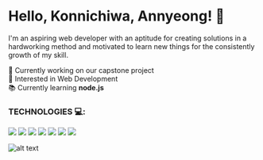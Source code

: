 # Hello, Konnichiwa, Annyeong! 👋
I'm an aspiring web developer with an aptitude for creating solutions in a hardworking method and motivated to learn new things for the consistently growth of my skill.



🔭 Currently working on our capstone project
<br> 👀 Interested in Web Development
<br> 📚 Currently learning __node.js__
<br>

### __TECHNOLOGIES__ 💻: <br>
<a href="https://skillicons.dev"><img src="https://skillicons.dev/icons?i=html" /></a>
<a href="https://skillicons.dev"><img src="https://skillicons.dev/icons?i=css" /></a>
<a href="https://skillicons.dev"><img src="https://skillicons.dev/icons?i=js" /></a>
<a href="https://skillicons.dev"><img src="https://skillicons.dev/icons?i=python" /></a>
<a href="https://skillicons.dev"><img src="https://skillicons.dev/icons?i=php" /></a>
<a href="https://skillicons.dev"><img src="https://skillicons.dev/icons?i=mysql" /></a>
<a href="https://skillicons.dev"><img src="https://skillicons.dev/icons?i=bootstrap" /></a>
<br>

![alt text](https://cdn.myanimelist.net/s/common/uploaded_files/1539652479-c3125b79f8d130a36f763f0af99b077e.jpeg)

